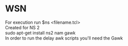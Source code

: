 # WSN
For execution run $ns <filename.tcl> <br>
Created for NS 2 <br>
sudo apt-get install ns2 nam gawk <br>
In order to run the delay awk scripts you'll need the Gawk

